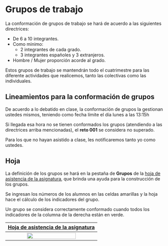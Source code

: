 # Grupos de trabajo

La conformación de grupos de trabajo se hará de acuerdo a las siguientes directrices:

- De 6 a 10 integrantes.
- Como minimo:
    - 2 integrantes de cada grado.
    - 3 integrantes españoles y 3 extranjeros.
- Hombre / Mujer proporción acorde al grado.

Estos grupos de trabajo se mantendrán todo el cuatrimestre para las diferente actividades que realicemos, tanto las colectivas como las individuales.



## Lineamientos para la conformación de grupos

De acuerdo a lo debatido en clase, la conformación de grupos la gestionan ustedes mismos, teniendo como fecha límite el día lunes a las 13:15h

Si llegada esa hora no se tienen conformados los grupos (atendiendo a las directrices arriba mencionadas), el **reto 001** se considera no superado. 

Para los que no hayan asistido a clase, les notificaremos tanto yo como ustedes.

## Hoja

La definición de los grupos se hará en la pestaña de **Grupos** de la [hoja de asistencia de la asignatura](https://docs.google.com/spreadsheets/d/1ODkRS23-FB3Wwlym12cgz4bSi2TRUPy--1tQiZMeXl8/edit?usp=sharing), que brinda una ayuda para la construcción de los grupos. 

Se ingresan los números de los alumnos en las celdas amarillas y la hoja hace el cálculo de los indicadores del grupo. 

Un grupo se considera correctamente conformado cuando todos los indicadores de la columna de la derecha están en verde.

<div align="center">

 [Hoja de asistencia de la asignatura](https://docs.google.com/spreadsheets/d/1ODkRS23-FB3Wwlym12cgz4bSi2TRUPy--1tQiZMeXl8/edit?usp=sharing)|
:-:|
<img src="https://user-images.githubusercontent.com/8528047/218154626-58f686ff-5808-4112-bb14-c377035da7c6.png" width="75%" />|
</div>